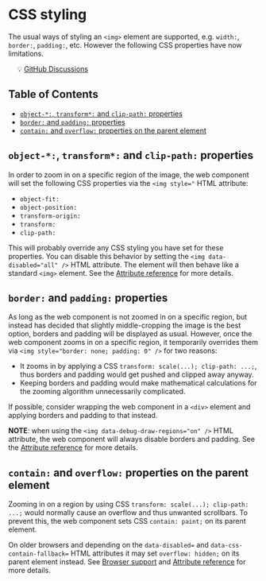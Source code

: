 # CSS styling

The usual ways of styling an `<img>` element are supported, e.g. `width:`,
`border:`, `padding:`, etc. However the following CSS properties have now
limitations.

&emsp; :bulb: [GitHub Discussions](https://github.com/Frameright/image-display-control-web-component/discussions)

## Table of Contents

<!-- toc -->

- [`object-*:`, `transform*:` and `clip-path:` properties](#object--transform-and-clip-path-properties)
- [`border:` and `padding:` properties](#border-and-padding-properties)
- [`contain:` and `overflow:` properties on the parent element](#contain-and-overflow-properties-on-the-parent-element)

<!-- tocstop -->

## `object-*:`, `transform*:` and `clip-path:` properties

In order to zoom in on a specific region of the image, the web component will
set the following CSS properties via the `<img style="` HTML attribute:

* `object-fit:`
* `object-position:`
* `transform-origin:`
* `transform:`
* `clip-path:`

This will probably override any CSS styling you have set for these properties.
You can disable this behavior by setting the `<img data-disabled="all" />` HTML
attribute. The element will then behave like a standard `<img>` element. See the
[Attribute reference](../reference/attributes.md) for more details.

## `border:` and `padding:` properties

As long as the web component is not zoomed in on a specific region, but instead
has decided that slightly middle-cropping the image is the best option, borders
and padding will be displayed as usual. However, once the web component zooms in
on a specific region, it temporarily overrides them via
`<img style="border: none; padding: 0" />` for two reasons:

* It zooms in by applying a CSS `transform: scale(...); clip-path: ...;`, thus
  borders and padding would get pushed and clipped away anyway.
* Keeping borders and padding would make mathematical calculations for the
  zooming algorithm unnecessarily complicated.

If possible, consider wrapping the web component in a `<div>` element and
applying borders and padding to that instead.

**NOTE**: when using the `<img data-debug-draw-regions="on" />` HTML attribute,
the web component will always disable borders and padding. See the
[Attribute reference](../reference/attributes.md) for more details.

## `contain:` and `overflow:` properties on the parent element

Zooming in on a region by using CSS `transform: scale(...); clip-path: ...;`
would normally cause an overflow and thus unwanted scrollbars. To prevent this,
the web component sets CSS `contain: paint;` on its parent element.

On older browsers and depending on the `data-disabled=` and
`data-css-contain-fallback=` HTML attributes it may set `overflow: hidden;` on
its parent element instead. See
[Browser support](browsers.md) and
[Attribute reference](../reference/attributes.md) for more details.
